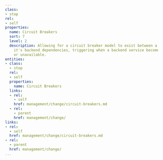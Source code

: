 ```yaml
---
class:
- stop
rel:
- self
properties:
  name: Circuit Breakers
  sort: 7
  level: 2
  description: Allowing for a circuit breaker model to exist between a service, and
    it's backend dependencies, triggering when a backend service becomes unreliable
    or unavailable.
entities:
- class:
  - stop
  rel:
  - self
  properties:
    name: Circuit Breakers
  links:
  - rel:
    - self
    href: management/change/circuit-breakers.md
  - rel:
    - parent
    href: management/change/
links:
- rel:
  - self
  href: management/change/circuit-breakers.md
- rel:
  - parent
  href: management/change/
...
```

